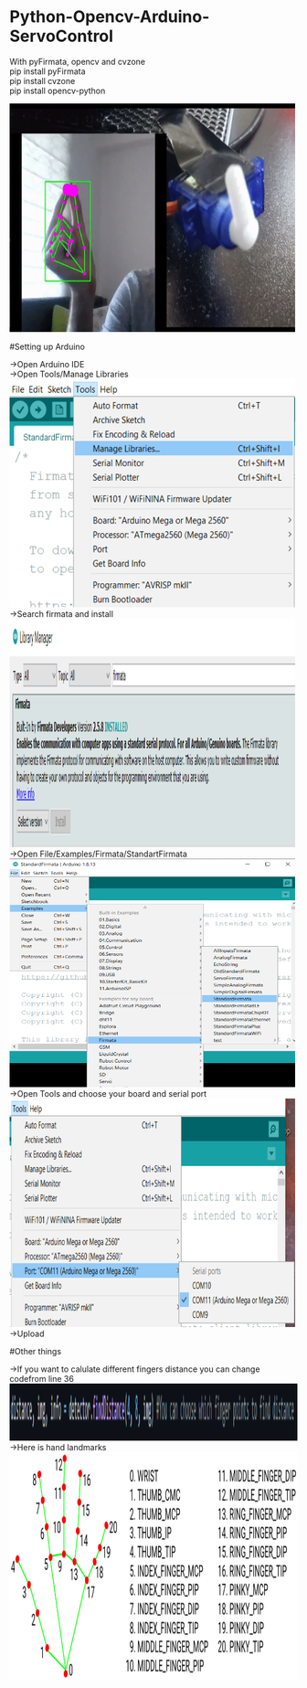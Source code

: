 # Python-Opencv-Arduino-ServoControl  
With pyFirmata, opencv and cvzone  
pip install pyFirmata  
pip install cvzone  
pip install opencv-python  

<img src="https://github.com/heimdilon/Python-Opencv-Arduino-ServoControl/blob/main/pics/demo.gif" width="500" height="400" />  

#Setting up Arduino  

->Open Arduino IDE  
->Open Tools/Manage Libraries  
<img src="https://github.com/heimdilon/Python-Opencv-Arduino-ServoControl/blob/main/pics/1.png" width="500" height="400" />  
->Search firmata and install  
<img src="https://github.com/heimdilon/Python-Opencv-Arduino-ServoControl/blob/main/pics/2.png" width="500" height="400" />  
->Open File/Examples/Firmata/StandartFirmata  
<img src="https://github.com/heimdilon/Python-Opencv-Arduino-ServoControl/blob/main/pics/3.png" width="500" height="400" />  
->Open Tools and choose your board and serial port  
<img src="https://github.com/heimdilon/Python-Opencv-Arduino-ServoControl/blob/main/pics/4.png" width="500" height="400" />  
->Upload  

#Other things  

->If you want to calulate different fingers distance you can change codefrom line 36  
<img src="https://github.com/heimdilon/Python-Opencv-Arduino-ServoControl/blob/main/pics/5.png" width="1000" height="100" />  
->Here is hand landmarks  
<img src="https://github.com/heimdilon/Python-Opencv-Arduino-ServoControl/blob/main/pics/hand_landmarks.png" width="600" height="400" />  
